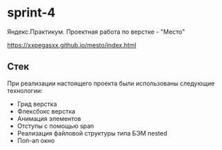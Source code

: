  # sprint-4
Яндекс.Практикум. Проектная работа по верстке - "Место"

https://xxpegasxx.github.io/mesto/index.html

## Стек
При реализации настоящего проекта были использованы следующие технологии:
 - Грид верстка
 - Флексбокс верстка
 - Анимация элементов
 - Отступы с помощью span
 - Реализация файловой структуры типа БЭМ nested
 - Поп-ап окно